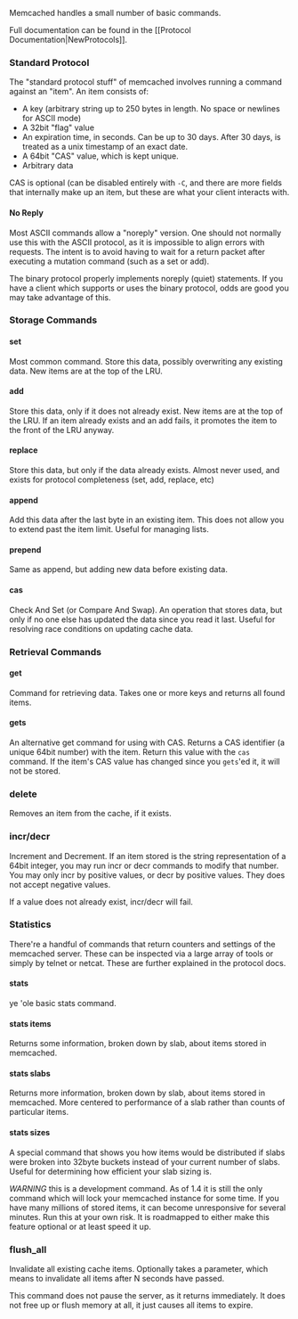 Memcached handles a small number of basic commands.

Full documentation can be found in the [[Protocol Documentation|NewProtocols]].

### Standard Protocol

The "standard protocol stuff" of memcached involves running a command against an "item". An item consists of:

 * A key (arbitrary string up to 250 bytes in length. No space or newlines for ASCII mode)
 * A 32bit "flag" value
 * An expiration time, in seconds. Can be up to 30 days. After 30 days, is treated as a unix timestamp of an exact date.
 * A 64bit "CAS" value, which is kept unique.
 * Arbitrary data

CAS is optional (can be disabled entirely with `-C`, and there are more fields that internally make up an item, but these are what your client interacts with.

#### No Reply

Most ASCII commands allow a "noreply" version. One should not normally use this with the ASCII protocol, as it is impossible to align errors with requests. The intent is to avoid having to wait for a return packet after executing a mutation command (such as a set or add).

The binary protocol properly implements noreply (quiet) statements. If you have a client which supports or uses the binary protocol, odds are good you may take advantage of this.

### Storage Commands

#### set

Most common command. Store this data, possibly overwriting any existing data. New items are at the top of the LRU.

#### add

Store this data, only if it does not already exist. New items are at the top of the LRU. If an item already exists and an add fails, it promotes the item to the front of the LRU anyway.

#### replace

Store this data, but only if the data already exists. Almost never used, and exists for protocol completeness (set, add, replace, etc)

#### append

Add this data after the last byte in an existing item. This does not allow you to extend past the item limit. Useful for managing lists.

#### prepend

Same as append, but adding new data before existing data.

#### cas

Check And Set (or Compare And Swap). An operation that stores data, but only if no one else has updated the data since you read it last. Useful for resolving race conditions on updating cache data.

### Retrieval Commands

#### get

Command for retrieving data. Takes one or more keys and returns all found items.

#### gets

An alternative get command for using with CAS. Returns a CAS identifier (a unique 64bit number) with the item. Return this value with the `cas` command. If the item's CAS value has changed since you `gets`'ed it, it will not be stored.

### delete

Removes an item from the cache, if it exists.

### incr/decr

Increment and Decrement. If an item stored is the string representation of a 64bit integer, you may run incr or decr commands to modify that number. You may only incr by positive values, or decr by positive values. They does not accept negative values.

If a value does not already exist, incr/decr will fail.

### Statistics

There're a handful of commands that return counters and settings of the memcached server. These can be inspected via a large array of tools or simply by telnet or netcat. These are further explained in the protocol docs.

#### stats

ye 'ole basic stats command.

#### stats items

Returns some information, broken down by slab, about items stored in memcached.

#### stats slabs

Returns more information, broken down by slab, about items stored in memcached. More centered to performance of a slab rather than counts of particular items.

#### stats sizes

A special command that shows you how items would be distributed if slabs were broken into 32byte buckets instead of your current number of slabs. Useful for determining how efficient your slab sizing is.

*WARNING* this is a development command. As of 1.4 it is still the only command which will lock your memcached instance for some time. If you have many millions of stored items, it can become unresponsive for several minutes. Run this at your own risk. It is roadmapped to either make this feature optional or at least speed it up.

### flush_all

Invalidate all existing cache items. Optionally takes a parameter, which means to invalidate all items after N seconds have passed.

This command does not pause the server, as it returns immediately. It does not free up or flush memory at all, it just causes all items to expire.
